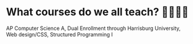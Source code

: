 # What courses do we all teach? 👩‍🏫👨‍🏫

AP Computer Science A, Dual Enrollment through Harrisburg University, Web design/CSS, Structured Programming I
